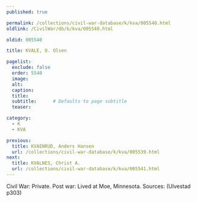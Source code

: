 ```yaml
---
published: true

permalink: /collections/civil-war-database/k/kva/005540.html
oldlink: /CivilWar/db/k/kva/005540.html

oldid: 005540

title: KVALE, O. Olsen

pagelist:
  exclude: false
  order: 5540
  image: 
  alt:
  caption:
  title:
  subtitle:      # Defaults to page subtitle
  teaser:

category: 
  - K 
  - KVA

previous:
  title: KVAENRUD, Anders Hansen
  url: /collections/civil-war-database/k/kva/005539.html  
next:
  title: KVALNES, Christ A.
  url: /collections/civil-war-database/k/kva/005541.html   
---
```

Civil War: Private. Post war: Lived at Moe, Minnesota. Sources: (Ulvestad p303)